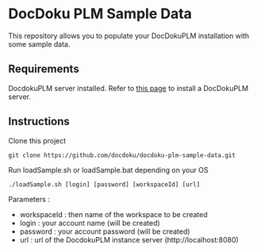 # DocDoku PLM Sample Data 

This repository allows you to populate your DocDokuPLM installation with some sample data.

## Requirements

DocdokuPLM server installed. Refer to [this page](https://github.com/docdoku/docdoku-plm) to install a DocDokuPLM server.

## Instructions
 
Clone this project

    git clone https://github.com/docdoku/docdoku-plm-sample-data.git

Run loadSample.sh or loadSample.bat depending on your OS

    ./loadSample.sh [login] [password] [workspaceId] [url]
    
Parameters :

* workspaceId : then name of the workspace to be created
* login : your account name (will be created)
* password : your account password (will be created)
* url : url of the DocdokuPLM instance server (http://localhost:8080)

